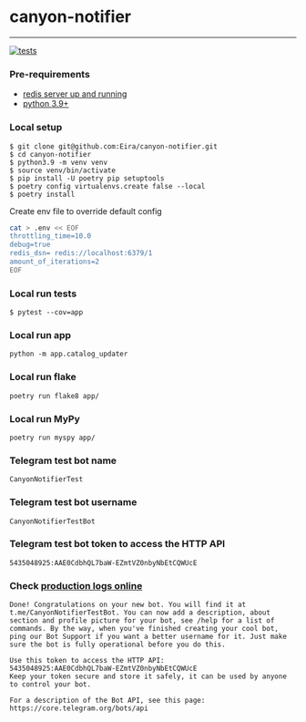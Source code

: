 # canyon-notifier
---
[![tests](https://github.com/Eira/canyon-notifier/actions/workflows/tests.yml/badge.svg?branch=master)](https://github.com/Eira/canyon-notifier/actions/workflows/tests.yml)


### Pre-requirements
- [redis server up and running](https://redis.io/docs/getting-started/installation/)
- [python 3.9+](https://www.python.org/downloads/)

### Local setup
```shell
$ git clone git@github.com:Eira/canyon-notifier.git
$ cd canyon-notifier
$ python3.9 -m venv venv
$ source venv/bin/activate
$ pip install -U poetry pip setuptools
$ poetry config virtualenvs.create false --local
$ poetry install
```

Create env file to override default config
```bash
cat > .env << EOF
throttling_time=10.0
debug=true
redis_dsn= redis://localhost:6379/1
amount_of_iterations=2
EOF
```

### Local run tests
```shell
$ pytest --cov=app
```

### Local run app
```
python -m app.catalog_updater
```

### Local run flake
```
poetry run flake8 app/
```
### Local run MyPy
```
poetry run myspy app/
```

### Telegram test bot name
```
CanyonNotifierTest
```

### Telegram test bot username
```
CanyonNotifierTestBot
```

### Telegram test bot token to access the HTTP API
```
5435048925:AAE0CdbhQL7baW-EZmtVZ0nbyNbEtCQWUcE
```

### Check [production logs online](http://canyon.esemi.ru/)

```
Done! Congratulations on your new bot. You will find it at t.me/CanyonNotifierTestBot. You can now add a description, about section and profile picture for your bot, see /help for a list of commands. By the way, when you've finished creating your cool bot, ping our Bot Support if you want a better username for it. Just make sure the bot is fully operational before you do this.

Use this token to access the HTTP API:
5435048925:AAE0CdbhQL7baW-EZmtVZ0nbyNbEtCQWUcE
Keep your token secure and store it safely, it can be used by anyone to control your bot.

For a description of the Bot API, see this page: https://core.telegram.org/bots/api
```